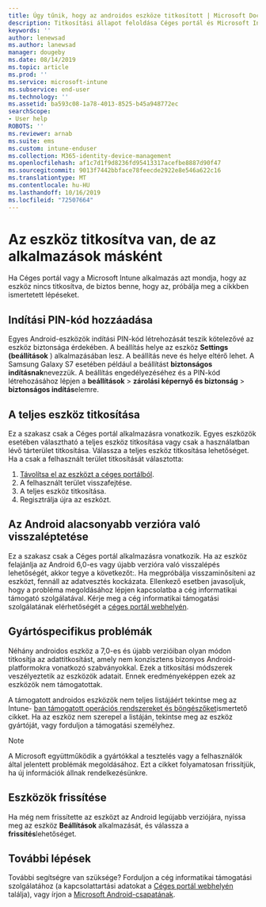 ```yaml
---
title: Úgy tűnik, hogy az androidos eszköze titkosított | Microsoft Docs
description: Titkosítási állapot feloldása Céges portál és Microsoft Intune alkalmazásban
keywords: ''
author: lenewsad
ms.author: lanewsad
manager: dougeby
ms.date: 08/14/2019
ms.topic: article
ms.prod: ''
ms.service: microsoft-intune
ms.subservice: end-user
ms.technology: ''
ms.assetid: ba593c08-1a78-4013-8525-b45a948772ec
searchScope:
- User help
ROBOTS: ''
ms.reviewer: arnab
ms.suite: ems
ms.custom: intune-enduser
ms.collection: M365-identity-device-management
ms.openlocfilehash: af1c7d1f9d8236fd95413317acefbe8887d90f47
ms.sourcegitcommit: 9013f7442bbface78feecde2922e8e546a622c16
ms.translationtype: MT
ms.contentlocale: hu-HU
ms.lasthandoff: 10/16/2019
ms.locfileid: "72507664"
---
```

# <a name="device-encrypted-but-apps-say-otherwise"></a>Az eszköz titkosítva van, de az alkalmazások másként

Ha Céges portál vagy a Microsoft Intune alkalmazás azt mondja, hogy az eszköz nincs titkosítva, de biztos benne, hogy az, próbálja meg a cikkben ismertetett lépéseket.  

## <a name="add-a-startup-pin"></a>Indítási PIN-kód hozzáadása

Egyes Android-eszközök indítási PIN-kód létrehozását teszik kötelezővé az eszköz biztonsága érdekében. A beállítás helye az eszköz **Settings (beállítások** ) alkalmazásában lesz. A beállítás neve és helye eltérő lehet. A Samsung Galaxy S7 esetében például a beállítást **biztonságos indításnak**nevezzük. A beállítás engedélyezéséhez és a PIN-kód létrehozásához lépjen a **beállítások** > **zárolási képernyő és biztonság** > **biztonságos indítás**elemre.  

## <a name="encrypt-the-entire-device"></a>A teljes eszköz titkosítása

Ez a szakasz csak a Céges portál alkalmazásra vonatkozik. Egyes eszközök esetében választható a teljes eszköz titkosítása vagy csak a használatban lévő tárterület titkosítása. Válassza a teljes eszköz titkosítása lehetőséget. Ha a csak a felhasznált terület titkosítását választotta:

1. [Távolítsa el az eszközt a céges portálból](unenroll-your-device-from-intune-android.md).
2. A felhasznált terület visszafejtése.  
3. A teljes eszköz titkosítása.  
4. Regisztrálja újra az eszközt.  

## <a name="downgrade-your-version-of-android"></a>Az Android alacsonyabb verzióra való visszaléptetése

Ez a szakasz csak a Céges portál alkalmazásra vonatkozik. Ha az eszköz felajánlja az Android 6,0-es vagy újabb verzióra való visszalépés lehetőségét, akkor tegye a következőt:. Ha megpróbálja visszaminősíteni az eszközt, fennáll az adatvesztés kockázata. Ellenkező esetben javasoljuk, hogy a probléma megoldásához lépjen kapcsolatba a cég informatikai támogató szolgálatával. Kérje meg a cég informatikai támogatási szolgálatának elérhetőségét a [céges portál webhelyén](https://go.microsoft.com/fwlink/?linkid=2010980).  

## <a name="specific-manufacturer-issues"></a>Gyártóspecifikus problémák

Néhány androidos eszköz a 7,0-es és újabb verzióiban olyan módon titkosítja az adattitkosítást, amely nem konzisztens bizonyos Android-platformokra vonatkozó szabványokkal. Ezek a titkosítási módszerek veszélyeztetik az eszközök adatait. Ennek eredményeképpen ezek az eszközök nem támogatottak.

A támogatott androidos eszközök nem teljes listájáért tekintse meg az Intune- [ban támogatott operációs rendszereket és böngészőket](https://docs.microsoft.com/intune/fundamentals/supported-devices-browsers#supported-samsung-knox-standard-devices)ismertető cikket. Ha az eszköz nem szerepel a listáján, tekintse meg az eszköz gyártóját, vagy forduljon a támogatási személyhez.

> [!Note]
> A Microsoft együttműködik a gyártókkal a tesztelés vagy a felhasználók által jelentett problémák megoldásához. Ezt a cikket folyamatosan frissítjük, ha új információk állnak rendelkezésünkre.

## <a name="update-devices"></a>Eszközök frissítése

Ha még nem frissítette az eszközt az Android legújabb verziójára, nyissa meg az eszköz **Beállítások** alkalmazását, és válassza a **frissítés**lehetőséget.  

## <a name="next-steps"></a>További lépések

További segítségre van szüksége? Forduljon a cég informatikai támogatási szolgálatához (a kapcsolattartási adatokat a [Céges portál webhelyén](https://go.microsoft.com/fwlink/?linkid=2010980) találja), vagy írjon a <a href="mailto:wintunedroidfbk@microsoft.com?subject=I'm having trouble with enrolling my Android device&body=Describe the issue you're experiencing here.">Microsoft Android-csapatának</a>.  
